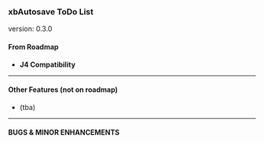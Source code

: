###  xbAutosave ToDo List

version: 0.3.0

#### From Roadmap

-  **J4 Compatibility**


-------------------------------------

#### Other Features (not on roadmap)

 - (tba)


-----------------------------------------------

#### BUGS & MINOR ENHANCEMENTS




